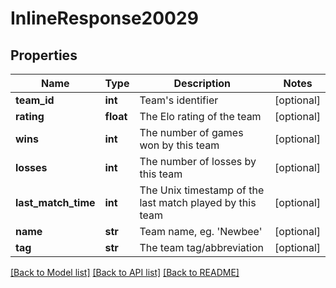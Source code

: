 # InlineResponse20029

## Properties
Name | Type | Description | Notes
------------ | ------------- | ------------- | -------------
**team_id** | **int** | Team&#39;s identifier | [optional] 
**rating** | **float** | The Elo rating of the team | [optional] 
**wins** | **int** | The number of games won by this team | [optional] 
**losses** | **int** | The number of losses by this team | [optional] 
**last_match_time** | **int** | The Unix timestamp of the last match played by this team | [optional] 
**name** | **str** | Team name, eg. &#39;Newbee&#39; | [optional] 
**tag** | **str** | The team tag/abbreviation | [optional] 

[[Back to Model list]](../README.md#documentation-for-models) [[Back to API list]](../README.md#documentation-for-api-endpoints) [[Back to README]](../README.md)


